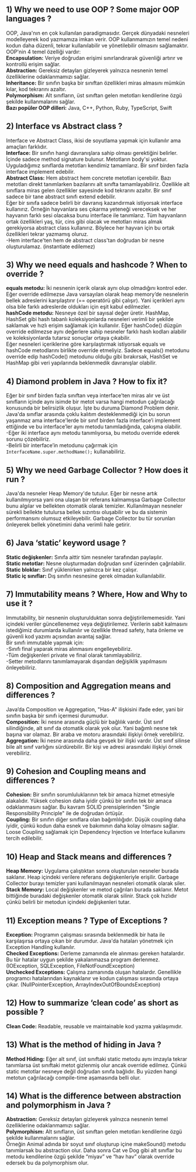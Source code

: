## 1) Why we need to use OOP ? Some major OOP languages ?
OOP, Java'nın en çok kullanılan paradigmasıdır. Gerçek dünyadaki nesneleri modelleyerek kod yazmamıza imkan verir. OOP kullanmamızın temel nedeni kodun daha düzenli, tekrar kullanılabilir ve yönetilebilir olmasını sağlamaktır. OOP'nin 4 temel özelliği vardır:  
**Encapsulation:** Veriye doğrudan erişimi sınırlandırarak güvenliği artırır ve kontrollü erişim sağlar.   
**Abstraction:** Gereksiz detayları gizleyerek yalnızca nesnenin temel özelliklerine odaklanmamızı sağlar.  
**Inheritance:** Bir sınıfın başka bir sınıftan özellikleri miras almasını mümkün kılar, kod tekrarını azaltır.  
**Polymorphism:** Alt sınıfların, üst sınıftan gelen metotları kendilerine özgü şekilde kullanmalarını sağlar.  
**Bazı popüler OOP dilleri:** Java, C++, Python, Ruby, TypeScript, Swift

## 2) Interface vs Abstract class ?
Interface ve Abstract Class, ikisi de soyutlama yapmak için kullanılır ama amaçları farklıdır.  
**Interface:** Bir sınıfın hangi davranışlara sahip olması gerektiğini belirler. İçinde sadece method signature bulunur. Metotların body'si yoktur. Uyguladığımız sınıflarda metotları kendimiz tamamlarız. Bir sınıf birden fazla interface implement edebilir.   
**Abstract Class:** Hem abstract hem concrete metotları içerebilir. Bazı metotları direkt tanımlarken bazılarını alt sınıfta tamamlayabiliriz. Özellikle alt sınıflara miras gelen özellikler sayesinde kod tekrarını azaltır. Bir sınıf sadece bir tane abstract sınıfı extend edebilir.   
Eğer bir sınıfa sadece belirli bir davranış kazandırmak istiyorsak interface kullanırız. Örneğin hayvanlara ses çıkarma yeteneği vereceksek ve her hayvanın farklı sesi olacaksa bunu interface ile tanımlarız. Tüm hayvanların ortak özellikleri yaş, tür, cins gibi olacak ve metotları miras almak gerekiyorsa abstract class kullanırız. Böylece her hayvan için bu ortak özellikleri tekrar yazmamış oluruz.     
-Hem interface'ten hem de abstract class'tan doğrudan bir nesne oluşturulamaz. (instantiate edilemez)

## 3) Why we need equals and hashcode ? When to override ?
**equals metodu:** İki nesnenin içerik olarak aynı olup olmadığını kontrol eder. Eğer override edilmezse Java varsayılan olarak heap memory’de nesnelerin bellek adreslerini karşılaştırır (== operatörü gibi çalışır). Yani içerikleri aynı olsa bile farklı adreslerde oldukları için eşit kabul edilmezler.  
**hashCode metodu:** Nesneye özel bir sayısal değer üretir. HashMap, HashSet gibi hash tabanlı koleksiyonlarda nesneleri verimli bir şekilde saklamak ve hızlı erişim sağlamak için kullanılır. Eğer hashCode() düzgün override edilmezse aynı değerlere sahip nesneler farklı hash kodları alabilir ve koleksiyonlarda tutarsız sonuçlar ortaya çıkabilir.  
Eğer nesneleri içeriklerine göre karşılaştırmak istiyorsak equals ve hashCode metodlarını birlikte override etmeliyiz. Sadece equals() metodunu override edip hashCode() metodunu olduğu gibi bırakırsak, HashSet ve HashMap gibi veri yapılarında beklenmedik davranışlar olabilir. 

## 4) Diamond problem in Java ? How to fix it?
Eğer bir sınıf birden fazla sınıftan veya interface’ten miras alır ve üst sınıfların içinde aynı isimde bir metot varsa hangi metodun çağrılacağı konusunda bir belirsizlik oluşur. İşte bu duruma Diamond Problem denir. Java'da sınıflar arasında çoklu kalıtım desteklenmediği için bu sorun yaşanmaz ama interface'lerde bir sınıf birden fazla interface’i implement ettiğinde ve bu interface’ler aynı metodu tanımladığında, çakışma olabilir.  
-Eğer iki interface aynı metodu tanımlıyorsa, bu metodu override ederek sorunu çözebiliriz.  
-Belirli bir interface’in metodunu çağırmak için `InterfaceName.super.methodName();` kullanabiliriz.

## 5) Why we need Garbage Collector ? How does it run ?
Java'da nesneler Heap Memory'de tutulur. Eğer bir nesne artık kullanılmıyorsa yani ona ulaşan bir referans kalmamışsa Garbage Collector bunu algılar ve bellekten otomatik olarak temizler. Kullanılmayan nesneler sürekli bellekte tutulursa bellek sızıntısı oluşabilir ve bu da sistemin performansını olumsuz etkileyebilir. Garbage Collector bu tür sorunları önleyerek bellek yönetimini daha verimli hale getirir. 

## 6) Java ‘static’ keyword usage ?
**Static değişkenler:** Sınıfa aittir tüm nesneler tarafından paylaşılır.  
**Static metotlar:** Nesne oluşturmadan doğrudan sınıf üzerinden çağrılabilir.  
**Static bloklar:** Sınıf yüklenirken yalnızca bir kez çalışır.  
**Static iç sınıflar:** Dış sınıfın nesnesine gerek olmadan kullanılabilir.  

## 7) Immutability means ? Where, How and Why to use it ?
Immutability, bir nesnenin oluşturulduktan sonra değiştirilememesidir. Yani içindeki veriler güncellenemez veya değiştirilemez. Verilerin sabit kalmasını istediğimiz durumlarda kullanılır ve özellikle thread safety, hata önleme ve güvenli kod yazımı açısından avantaj sağlar.  
Bir sınıfı immutable yapmak için:  
-Sınıfı final yaparak miras alınmasını engelleyebiliriz.  
-Tüm değişkenleri private ve final olarak tanımlayabiliriz.  
-Setter metodlarını tanımlamayarak dışarıdan değişiklik yapılmasını önleyebiliriz.

## 8) Composition and Aggregation means and differences ?
Java’da Composition ve Aggregation, "Has-A" ilişkisini ifade eder, yani bir sınıfın başka bir sınıfı içermesi durumudur.  
**Composition:** İki nesne arasında güçlü bir bağlılık vardır. Üst sınıf silindiğinde, alt sınıf da otomatik olarak yok olur. Yani bağımlı nesne tek başına var olamaz. Bir araba ve motoru arasındaki ilişkiyi örnek verebiliriz.  
**Aggregation:** İki nesne arasında daha gevşek bir ilişki vardır. Üst sınıf silinse bile alt sınıf varlığını sürdürebilir. Bir kişi ve adresi arasındaki ilişkiyi örnek verebiliriz.

## 9) Cohesion and Coupling means and differences ?
**Cohesion:** Bir sınıfın sorumluluklarının tek bir amaca hizmet etmesiyle alakalıdır. Yüksek cohesion daha iyidir çünkü bir sınıfın tek bir amaca odaklanmasını sağlar. Bu kavram SOLID prensiplerinden "Single Responsibility Principle" ile de doğrudan örtüşür.  
**Coupling:** Bir sınıfın diğer sınıflara olan bağımlılığıdır. Düşük coupling daha iyidir, çünkü kodun daha esnek ve bakımının daha kolay olmasını sağlar. Loose Coupling sağlamak için Dependency Injection ve Interface kullanımı tercih edilebilir.

## 10) Heap and Stack means and differences ?
**Heap Memory:** Uygulama çalıştıktan sonra oluşturulan nesneler burada saklanır. Heap içindeki verilere referans değişkenleriyle erişilir. Garbage Collector burayı temizler yani kullanılmayan nesneleri otomatik olarak siler.   
**Stack Memory:** Local değişkenler ve metod çağrıları burada saklanır. Metot bittiğinde buradaki değişkenler otomatik olarak silinir. Stack çok hızlıdır çünkü belirli bir metodun içindeki değişkenleri tutar.

## 11) Exception means ? Type of Exceptions ?
**Exception:** Programın çalışması sırasında beklenmedik bir hata ile karşılaşırsa ortaya çıkan bir durumdur. Java'da hataları yönetmek için Exception Handling kullanılır.  
**Checked Exceptions:** Derleme zamanında ele alınması gereken hatalardır. Bu tür hatalar uygun şekilde yakalanmazsa program derlenmez. (IOException, SQLException, FileNotFoundException)  
**Unchecked Exceptions:** Çalışma zamanında oluşan hatalardır. Genellikle programcı hatalarından kaynaklanır ve kodun çalışması sırasında ortaya çıkar. (NullPointerException, ArrayIndexOutOfBoundsException)

## 12) How to summarize ‘clean code’ as short as possible ?
**Clean Code:** Readable, reusable ve maintainable kod yazma yaklaşımıdır.

## 13) What is the method of hiding in Java ?
**Method Hiding:** Eğer alt sınıf, üst sınıftaki static metodu aynı imzayla tekrar tanımlarsa üst sınıftaki metot gizlenmiş olur ancak override edilmez. Çünkü static metotlar nesneye değil doğrudan sınıfa bağlıdır. Bu yüzden hangi metotun çağrılacağı compile-time aşamasında belli olur.

## 14) What is the difference between abstraction and polymorphism in Java ?
**Abstraction:** Gereksiz detayları gizleyerek yalnızca nesnenin temel özelliklerine odaklanmamızı sağlar.  
**Polymorphism:** Alt sınıfların, üst sınıftan gelen metotları kendilerine özgü şekilde kullanmalarını sağlar.  
Örneğin Animal adında bir soyut sınıf oluşturup içine makeSound() metodu tanımlarsak bu abstraction olur. Daha sonra Cat ve Dog gibi alt sınıflar bu metodu kendilerine özgü şekilde “miyav” ve “hav hav” olarak override edersek bu da polymorphism olur.


